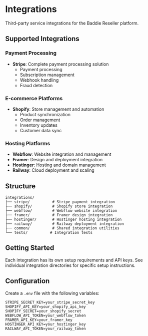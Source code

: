 # Integrations

Third-party service integrations for the Baddie Reseller platform.

## Supported Integrations

### Payment Processing
- **Stripe**: Complete payment processing solution
  - Payment processing
  - Subscription management
  - Webhook handling
  - Fraud detection

### E-commerce Platforms
- **Shopify**: Store management and automation
  - Product synchronization
  - Order management
  - Inventory updates
  - Customer data sync

### Hosting Platforms
- **Webflow**: Website integration and management
- **Framer**: Design and deployment integration
- **Hostinger**: Hosting and domain management
- **Railway**: Cloud deployment and scaling

## Structure

```
integrations/
├── stripe/          # Stripe payment integration
├── shopify/         # Shopify store integration
├── webflow/         # Webflow website integration
├── framer/          # Framer design integration
├── hostinger/       # Hostinger hosting integration
├── railway/         # Railway deployment integration
├── common/          # Shared integration utilities
└── tests/          # Integration tests
```

## Getting Started

Each integration has its own setup requirements and API keys. See individual integration directories for specific setup instructions.

## Configuration

Create a `.env` file with the following variables:

```env
STRIPE_SECRET_KEY=your_stripe_secret_key
SHOPIFY_API_KEY=your_shopify_api_key
SHOPIFY_SECRET=your_shopify_secret
WEBFLOW_API_TOKEN=your_webflow_token
FRAMER_API_KEY=your_framer_key
HOSTINGER_API_KEY=your_hostinger_key
RAILWAY_API_TOKEN=your_railway_token
```